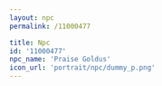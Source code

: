 ```yaml
---
layout: npc
permalink: /11000477

title: Npc
id: '11000477'
npc_name: 'Praise Goldus'
icon_url: 'portrait/npc/dummy_p.png'
---
```

